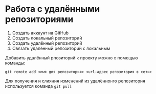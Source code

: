 # Работа с удалёнными репозиториями

1. Создать аккаунт на GitHub
2. Создать локальный репозиторий
3. Создать удалённый репозиторий
4. Связать удалённый репозиторий с локальным

Добавить удалённый рпозиторий к проекту можно с помощью команды:
```
git remote add <имя для репозитория> <url-адрес репозитория в сети>
```
Для получения и слияния изменений из удалённонго репозитория используется команда `git pull`

